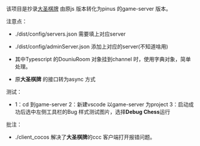 该项目是抄录[大圣棋牌](https://github.com/ligun123/chess)
由原js 版本转化为pinus 的game-server 版本。

注意点：

* ./dist/config/servers.json 需要填上对应server

* ./dist/config/adminServer.json 添加上对应的server(不知道啥用)

* 其中Typescript 的DouniuRoom 对象挂到channel 时，使用字典对象，简单处理。

* 原**大圣棋牌** 的接口转为async 方式

测试：

* 1：cd 到game-server 2：新建vscode 以game-server 为project 3：启动成功后选中左侧工具栏的Bug 样式测试图片，选择**Debug Chess**运行

批注：

* ./client_cocos 解决了**大圣棋牌**的ccc 客户端打开报错问题。

